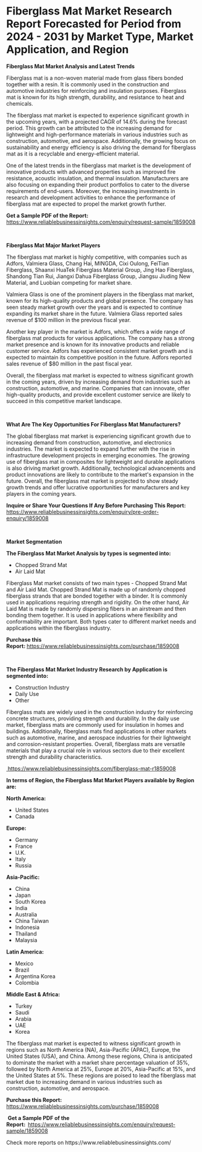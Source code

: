 <p><h1>Fiberglass Mat Market Research Report Forecasted for Period from 2024 -  2031 by Market Type, Market Application, and Region</h1></p><p><strong>Fiberglass Mat Market Analysis and Latest Trends</strong></p>
<p><p>Fiberglass mat is a non-woven material made from glass fibers bonded together with a resin. It is commonly used in the construction and automotive industries for reinforcing and insulation purposes. Fiberglass mat is known for its high strength, durability, and resistance to heat and chemicals.</p><p>The fiberglass mat market is expected to experience significant growth in the upcoming years, with a projected CAGR of 14.6% during the forecast period. This growth can be attributed to the increasing demand for lightweight and high-performance materials in various industries such as construction, automotive, and aerospace. Additionally, the growing focus on sustainability and energy efficiency is also driving the demand for fiberglass mat as it is a recyclable and energy-efficient material.</p><p>One of the latest trends in the fiberglass mat market is the development of innovative products with advanced properties such as improved fire resistance, acoustic insulation, and thermal insulation. Manufacturers are also focusing on expanding their product portfolios to cater to the diverse requirements of end-users. Moreover, the increasing investments in research and development activities to enhance the performance of fiberglass mat are expected to propel the market growth further.</p></p>
<p><strong>Get a Sample PDF of the Report:&nbsp;</strong> <a href="https://www.reliablebusinessinsights.com/enquiry/request-sample/1859008">https://www.reliablebusinessinsights.com/enquiry/request-sample/1859008</a></p>
<p>&nbsp;</p>
<p><strong>Fiberglass Mat Major Market Players</strong></p>
<p><p>The fiberglass mat market is highly competitive, with companies such as Adfors, Valmiera Glass, Chang Hai, MINGDA, Cixi Oulong, FeiTian Fiberglass, Shaanxi HuaTek Fiberglass Material Group, Jing Hao Fiberglass, Shandong Tian Rui, Jiangxi Dahua Fiberglass Group, Jiangsu Jiuding New Material, and Luobian competing for market share. </p><p>Valmiera Glass is one of the prominent players in the fiberglass mat market, known for its high-quality products and global presence. The company has seen steady market growth over the years and is expected to continue expanding its market share in the future. Valmiera Glass reported sales revenue of $100 million in the previous fiscal year.</p><p>Another key player in the market is Adfors, which offers a wide range of fiberglass mat products for various applications. The company has a strong market presence and is known for its innovative products and reliable customer service. Adfors has experienced consistent market growth and is expected to maintain its competitive position in the future. Adfors reported sales revenue of $80 million in the past fiscal year.</p><p>Overall, the fiberglass mat market is expected to witness significant growth in the coming years, driven by increasing demand from industries such as construction, automotive, and marine. Companies that can innovate, offer high-quality products, and provide excellent customer service are likely to succeed in this competitive market landscape.</p></p>
<p>&nbsp;</p>
<p><strong>What Are The Key Opportunities For Fiberglass Mat Manufacturers?</strong></p>
<p><p>The global fiberglass mat market is experiencing significant growth due to increasing demand from construction, automotive, and electronics industries. The market is expected to expand further with the rise in infrastructure development projects in emerging economies. The growing use of fiberglass mat in composites for lightweight and durable applications is also driving market growth. Additionally, technological advancements and product innovations are likely to contribute to the market's expansion in the future. Overall, the fiberglass mat market is projected to show steady growth trends and offer lucrative opportunities for manufacturers and key players in the coming years.</p></p>
<p><strong>Inquire or Share Your Questions If Any Before Purchasing This Report:</strong> <a href="https://www.reliablebusinessinsights.com/enquiry/pre-order-enquiry/1859008">https://www.reliablebusinessinsights.com/enquiry/pre-order-enquiry/1859008</a></p>
<p>&nbsp;</p>
<p><strong>Market Segmentation</strong></p>
<p><strong>The Fiberglass Mat Market Analysis by types is segmented into:</strong></p>
<p><ul><li>Chopped Strand Mat</li><li>Air Laid Mat</li></ul></p>
<p><p>Fiberglass Mat market consists of two main types - Chopped Strand Mat and Air Laid Mat. Chopped Strand Mat is made up of randomly chopped fiberglass strands that are bonded together with a binder. It is commonly used in applications requiring strength and rigidity. On the other hand, Air Laid Mat is made by randomly dispersing fibers in an airstream and then bonding them together. It is used in applications where flexibility and conformability are important. Both types cater to different market needs and applications within the fiberglass industry.</p></p>
<p><strong>Purchase this Report:&nbsp;</strong><a href="https://www.reliablebusinessinsights.com/purchase/1859008">https://www.reliablebusinessinsights.com/purchase/1859008</a></p>
<p>&nbsp;</p>
<p><strong>The Fiberglass Mat Market Industry Research by Application is segmented into:</strong></p>
<p><ul><li>Construction Industry</li><li>Daily Use</li><li>Other</li></ul></p>
<p><p>Fiberglass mats are widely used in the construction industry for reinforcing concrete structures, providing strength and durability. In the daily use market, fiberglass mats are commonly used for insulation in homes and buildings. Additionally, fiberglass mats find applications in other markets such as automotive, marine, and aerospace industries for their lightweight and corrosion-resistant properties. Overall, fiberglass mats are versatile materials that play a crucial role in various sectors due to their excellent strength and durability characteristics.</p></p>
<p><a href="https://www.reliablebusinessinsights.com/fiberglass-mat-r1859008">&nbsp;https://www.reliablebusinessinsights.com/fiberglass-mat-r1859008</a></p>
<p><strong>In terms of Region, the Fiberglass Mat Market Players available by Region are:</strong></p>
<p>
    <p> <strong> North America: </strong>
        <ul>
            <li>United States</li>
            <li>Canada</li>
        </ul>
        </p> 
    <p> <strong> Europe: </strong>
        <ul>
            <li>Germany</li>
            <li>France</li>
            <li>U.K.</li>
            <li>Italy</li>
            <li>Russia</li>
        </ul>
        </p> 
    <p> <strong> Asia-Pacific: </strong>
        <ul>
            <li>China</li>
            <li>Japan</li>
            <li>South Korea</li>
            <li>India</li>
            <li>Australia</li>
            <li>China Taiwan</li>
            <li>Indonesia</li>
            <li>Thailand</li>
            <li>Malaysia</li>
        </ul>
        </p> 
    <p> <strong> Latin America: </strong>
        <ul>
            <li>Mexico</li>
            <li>Brazil</li>
            <li>Argentina Korea</li>
            <li>Colombia</li>
        </ul>
        </p> 
    <p> <strong> Middle East & Africa: </strong>
        <ul>
            <li>Turkey</li>
            <li>Saudi</li>
            <li>Arabia</li>
            <li>UAE</li>
            <li>Korea</li>
        </ul>
    </p>
    </p>
<p><p>The fiberglass mat market is expected to witness significant growth in regions such as North America (NA), Asia-Pacific (APAC), Europe, the United States (USA), and China. Among these regions, China is anticipated to dominate the market with a market share percentage valuation of 35%, followed by North America at 25%, Europe at 20%, Asia-Pacific at 15%, and the United States at 5%. These regions are poised to lead the fiberglass mat market due to increasing demand in various industries such as construction, automotive, and aerospace.</p></p>
<p><strong>Purchase this Report: </strong><a href="https://www.reliablebusinessinsights.com/purchase/1859008">https://www.reliablebusinessinsights.com/purchase/1859008</a></p>
<p>&nbsp;<strong>Get a Sample PDF of the Report:&nbsp;&nbsp;</strong><a href="https://www.reliablebusinessinsights.com/enquiry/request-sample/1859008">https://www.reliablebusinessinsights.com/enquiry/request-sample/1859008</a></p>
<p><strong></strong></p>
<p>Check more reports on https://www.reliablebusinessinsights.com/</p>